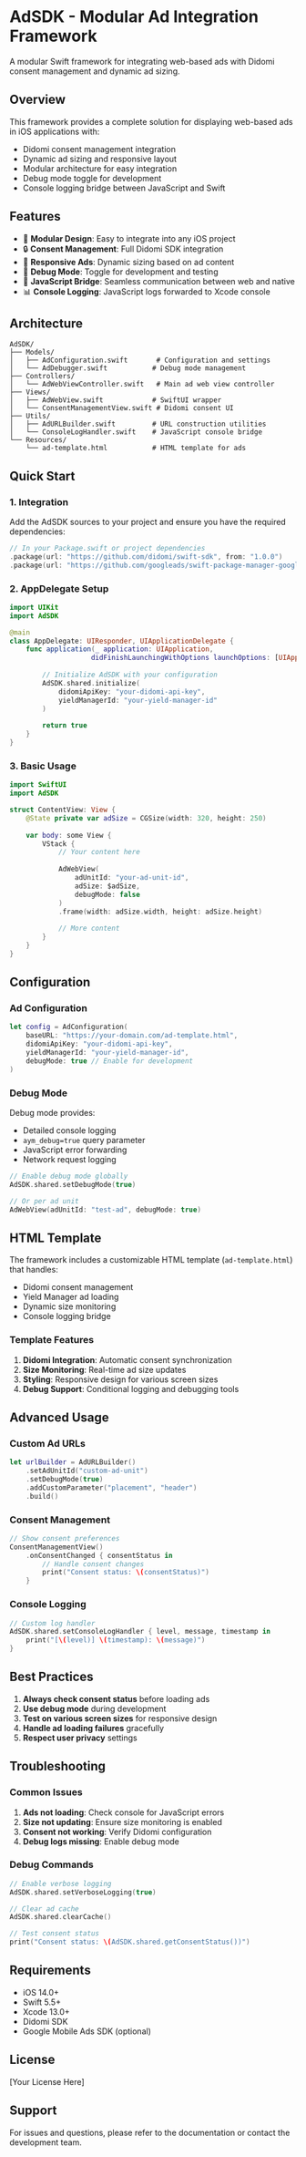 # AdSDK - Modular Ad Integration Framework

A modular Swift framework for integrating web-based ads with Didomi consent management and dynamic ad sizing.

## Overview

This framework provides a complete solution for displaying web-based ads in iOS applications with:
- Didomi consent management integration
- Dynamic ad sizing and responsive layout
- Modular architecture for easy integration
- Debug mode toggle for development
- Console logging bridge between JavaScript and Swift

## Features

- 🎯 **Modular Design**: Easy to integrate into any iOS project
- 🔒 **Consent Management**: Full Didomi SDK integration
- 📱 **Responsive Ads**: Dynamic sizing based on ad content
- 🐛 **Debug Mode**: Toggle for development and testing
- 🔗 **JavaScript Bridge**: Seamless communication between web and native
- 📊 **Console Logging**: JavaScript logs forwarded to Xcode console

## Architecture

```
AdSDK/
├── Models/
│   ├── AdConfiguration.swift       # Configuration and settings
│   └── AdDebugger.swift           # Debug mode management
├── Controllers/
│   └── AdWebViewController.swift   # Main ad web view controller
├── Views/
│   ├── AdWebView.swift            # SwiftUI wrapper
│   └── ConsentManagementView.swift # Didomi consent UI
├── Utils/
│   ├── AdURLBuilder.swift         # URL construction utilities
│   └── ConsoleLogHandler.swift    # JavaScript console bridge
└── Resources/
    └── ad-template.html           # HTML template for ads
```

## Quick Start

### 1. Integration

Add the AdSDK sources to your project and ensure you have the required dependencies:

```swift
// In your Package.swift or project dependencies
.package(url: "https://github.com/didomi/swift-sdk", from: "1.0.0")
.package(url: "https://github.com/googleads/swift-package-manager-google-mobile-ads", from: "9.0.0")
```

### 2. AppDelegate Setup

```swift
import UIKit
import AdSDK

@main
class AppDelegate: UIResponder, UIApplicationDelegate {
    func application(_ application: UIApplication, 
                    didFinishLaunchingWithOptions launchOptions: [UIApplication.LaunchOptionsKey: Any]?) -> Bool {
        
        // Initialize AdSDK with your configuration
        AdSDK.shared.initialize(
            didomiApiKey: "your-didomi-api-key",
            yieldManagerId: "your-yield-manager-id"
        )
        
        return true
    }
}
```

### 3. Basic Usage

```swift
import SwiftUI
import AdSDK

struct ContentView: View {
    @State private var adSize = CGSize(width: 320, height: 250)
    
    var body: some View {
        VStack {
            // Your content here
            
            AdWebView(
                adUnitId: "your-ad-unit-id",
                adSize: $adSize,
                debugMode: false
            )
            .frame(width: adSize.width, height: adSize.height)
            
            // More content
        }
    }
}
```

## Configuration

### Ad Configuration

```swift
let config = AdConfiguration(
    baseURL: "https://your-domain.com/ad-template.html",
    didomiApiKey: "your-didomi-api-key",
    yieldManagerId: "your-yield-manager-id",
    debugMode: true // Enable for development
)
```

### Debug Mode

Debug mode provides:
- Detailed console logging
- `aym_debug=true` query parameter
- JavaScript error forwarding
- Network request logging

```swift
// Enable debug mode globally
AdSDK.shared.setDebugMode(true)

// Or per ad unit
AdWebView(adUnitId: "test-ad", debugMode: true)
```

## HTML Template

The framework includes a customizable HTML template (`ad-template.html`) that handles:

- Didomi consent management
- Yield Manager ad loading
- Dynamic size monitoring
- Console logging bridge

### Template Features

1. **Didomi Integration**: Automatic consent synchronization
2. **Size Monitoring**: Real-time ad size updates
3. **Styling**: Responsive design for various screen sizes
4. **Debug Support**: Conditional logging and debugging tools

## Advanced Usage

### Custom Ad URLs

```swift
let urlBuilder = AdURLBuilder()
    .setAdUnitId("custom-ad-unit")
    .setDebugMode(true)
    .addCustomParameter("placement", "header")
    .build()
```

### Consent Management

```swift
// Show consent preferences
ConsentManagementView()
    .onConsentChanged { consentStatus in
        // Handle consent changes
        print("Consent status: \(consentStatus)")
    }
```

### Console Logging

```swift
// Custom log handler
AdSDK.shared.setConsoleLogHandler { level, message, timestamp in
    print("[\(level)] \(timestamp): \(message)")
}
```

## Best Practices

1. **Always check consent status** before loading ads
2. **Use debug mode** during development
3. **Test on various screen sizes** for responsive design
4. **Handle ad loading failures** gracefully
5. **Respect user privacy** settings

## Troubleshooting

### Common Issues

1. **Ads not loading**: Check console for JavaScript errors
2. **Size not updating**: Ensure size monitoring is enabled
3. **Consent not working**: Verify Didomi configuration
4. **Debug logs missing**: Enable debug mode

### Debug Commands

```swift
// Enable verbose logging
AdSDK.shared.setVerboseLogging(true)

// Clear ad cache
AdSDK.shared.clearCache()

// Test consent status
print("Consent status: \(AdSDK.shared.getConsentStatus())")
```

## Requirements

- iOS 14.0+
- Swift 5.5+
- Xcode 13.0+
- Didomi SDK
- Google Mobile Ads SDK (optional)

## License

[Your License Here]

## Support

For issues and questions, please refer to the documentation or contact the development team.
